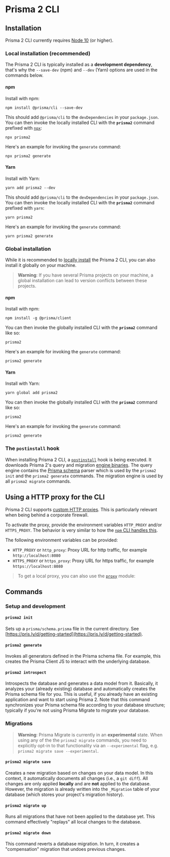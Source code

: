 # Prisma 2 CLI

## Installation

Prisma 2 CLI currently requires [Node 10](https://nodejs.org/en/download/releases/) (or higher).

### Local installation (recommended)

The Prisma 2 CLI is typically installed as a **development dependency**, that's why the `--save-dev` (npm) and `--dev` (Yarn) options are used in the commands below.

#### npm

Install with npm:

```
npm install @prisma/cli --save-dev
```

This should add `@prisma/cli` to the `devDependencies` in your `package.json`. You can then invoke the locally installed CLI with the **`prisma2`** command prefixed with [`npx`](https://github.com/npm/npx#readme):

```
npx prisma2
```

Here's an example for invoking the `generate` command:

```
npx prisma2 generate
```


#### Yarn

Install with Yarn:

```
yarn add prisma2 --dev
```

This should add `@prisma/cli` to the `devDependencies` in your `package.json`. You can then invoke the locally installed CLI with the **`prisma2`** command prefixed with `yarn`:

```
yarn prisma2
```

Here's an example for invoking the `generate` command:

```
yarn prisma2 generate
```

### Global installation

While it is recommended to [locally install](#local-installation-recommended) the Prisma 2 CLI, you can also install it globally on your machine. 

> **Warning**: If you have several Prisma projects on your machine, a global installation can lead to version conflicts between these projects.

#### npm

Install with npm:

```
npm install -g @prisma/client
```

You can then invoke the globally installed CLI with the **`prisma2`** command like so:

```
prisma2
```

Here's an example for invoking the `generate` command:

```
prisma2 generate
```


#### Yarn

Install with Yarn:

```
yarn global add prisma2
```

You can then invoke the globally installed CLI with the **`prisma2`** command like so:

```
prisma2
```

Here's an example for invoking the `generate` command:

```
prisma2 generate
```

### The `postinstall` hook

When installing Prisma 2 CLI, a [`postinstall`](https://github.com/prisma/prisma2/blob/master/cli/sdk/package.json#L13) hook is being executed. It downloads Prisma 2's query and migration [engine binaries](https://github.com/prisma/prisma-engine). The query engine contains the [Prisma schema](./prisma-schema-file.md) parser which is used by the `prisma2 init` and the `prisma2 generate` commands. The migration engine is used by all `prisma2 migrate` commands.

## Using a HTTP proxy for the CLI

Prisma 2 CLI supports [custom HTTP proxies](https://github.com/prisma/prisma2/issues/506). This is particularly relevant when being behind a corporate firewall.

To activate the proxy, provide the environment variables `HTTP_PROXY` and/or `HTTPS_PROXY`. The behavior is very similar to how the [`npm` CLI handles this](https://docs.npmjs.com/misc/config#https-proxy).

The following environment variables can be provided:

- `HTTP_PROXY` or `http_proxy`: Proxy URL for http traffic, for example `http://localhost:8080`
- `HTTPS_PROXY` or `https_proxy`: Proxy URL for https traffic, for example `https://localhost:8080`

> To get a local proxy, you can also use the [`proxy`](https://www.npmjs.com/package/proxy) module:

## Commands

### Setup and development

#### `prisma2 init`

Sets up a `prisma/schema.prisma` file in the current directory. See [https://pris.ly/d/getting-started](https://pris.ly/d/getting-started).

#### `prisma2 generate`

Invokes all generators defined in the Prisma schema file. For example, this creates the Prisma Client JS to interact with the underlying database.

#### `prisma2 introspect`

Introspects the database and generates a data model from it. Basically, it analyzes your (already existing) database and automatically creates the Prisma schema file for you. This is useful, if you already have an existing application and want to start using Prisma 2. Note that this command synchronizes your Prisma schema file according to your database structure; typically if you're not using Prisma Migrate to migrate your database.

### Migrations

> **Warning**: Prisma Migrate is currently in an **experimental** state. When using any of the the `prisma2 migrate` commands, you need to explicitly opt-in to that functionality via an `--experimental` flag, e.g. `prisma2 migrate save --experimental`.

#### `prisma2 migrate save`

Creates a new migration based on changes on your data model. In this context, it automatically documents all changes (i.e., a `git diff`). All changes are only applied **locally** and are **not** applied to the database. However, the migration is already written into the `_Migration` table of your database (which stores your project's migration history).

#### `prisma2 migrate up`

Runs all migrations that have not been applied to the database yet. This command effectively "replays" all local changes to the database.

#### `prisma2 migrate down`

This command reverts a database migration. In turn, it creates a "compensation" migration that undoes previous changes.
